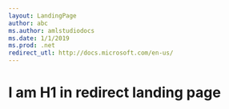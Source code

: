 ```yaml
---
layout: LandingPage
author: abc
ms.author: amlstudiodocs
ms.date: 1/1/2019
ms.prod: .net
redirect_utl: http://docs.microsoft.com/en-us/
---
```


# I am H1 in redirect landing page